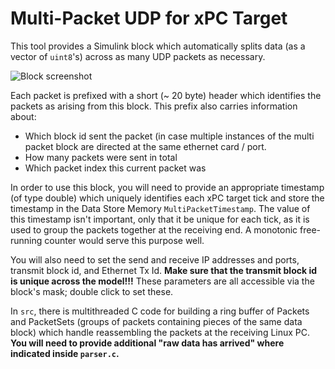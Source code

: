Multi-Packet UDP for xPC Target
===============================

This tool provides a Simulink block which automatically splits data (as a vector of `uint8`'s)
across as many UDP packets as necessary. 

![Block screenshot](https://raw.github.com/djoshea/xpctarget-udp-multi-packet/master/blockScreenshot.png)

Each packet is prefixed with a short (~ 20 byte) header 
which identifies the packets as arising from this block. This prefix also carries information about:

* Which block id sent the packet (in case multiple instances of the multi packet block are directed at the same ethernet card / port.
* How many packets were sent in total
* Which packet index this current packet was

In order to use this block, you will need to provide an appropriate timestamp (of type double) which 
uniquely identifies each xPC target tick and store the timestamp in the Data Store Memory `MultiPacketTimestamp`. The
value of this timestamp isn't important, only that it be unique for each tick, as it is used to group the packets together
at the receiving end. A monotonic free-running counter would serve this purpose well.

You will also need to set the send and receive IP addresses and ports, transmit block id, and Ethernet Tx Id. 
**Make sure that the transmit block id is unique across the model!!!**
These parameters are all accessible via the block's mask; double click to set these.

In `src`, there is multithreaded C code for building a ring buffer of Packets and PacketSets (groups of packets containing pieces of the same data block)
which handle reassembling the packets at the receiving Linux PC. **You will need to provide additional "raw data has arrived" where indicated inside `parser.c`.**

